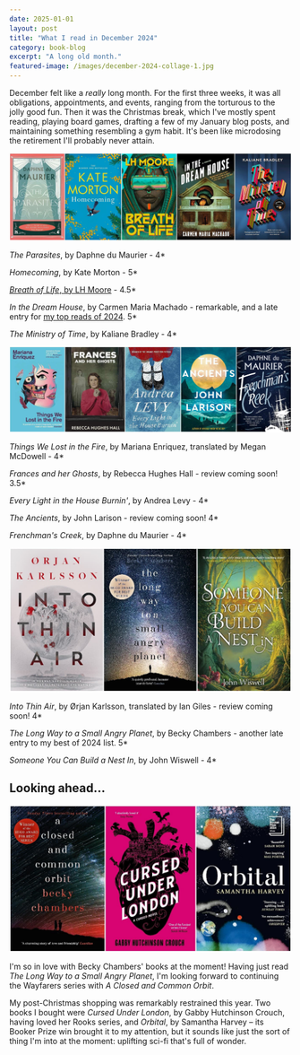 ```yaml
---
date: 2025-01-01
layout: post
title: "What I read in December 2024"
category: book-blog
excerpt: "A long old month."
featured-image: /images/december-2024-collage-1.jpg
---
```


December felt like a *really* long month. For the first three weeks, it was all obligations, appointments, and events, ranging from the torturous to the jolly good fun. Then it was the Christmas break, which I've mostly spent reading, playing board games, drafting a few of my January blog posts, and maintaining something resembling a gym habit. It's been like microdosing the retirement I'll probably never attain.

![The Parasites, Homecoming, Breath of Life, In the Dream House, The Ministry of Time](/images/december-2024-collage-1.jpg)

<cite>The Parasites</cite>, by Daphne du Maurier - 4*

<cite>Homecoming</cite>, by Kate Morton - 5*

[<cite>Breath of Life</cite>, by LH Moore](/breath-of-life-by-lh-moore/) - 4.5*

<cite>In the Dream House</cite>, by Carmen Maria Machado - remarkable, and a late entry for [my top reads of 2024](/best-of-2024/). 5*

<cite>The Ministry of Time</cite>, by Kaliane Bradley - 4*

![Things We Lost in the Fire, Frances and her Ghosts, Every Light in the House Burnin', The Ancients, Frenchman's Creek](/images/december-2024-collage-2.jpg)

<cite>Things We Lost in the Fire</cite>, by Mariana Enriquez, translated by Megan McDowell - 4*

<cite>Frances and her Ghosts</cite>, by Rebecca Hughes Hall - review coming soon! 3.5*

<cite>Every Light in the House Burnin'</cite>, by Andrea Levy - 4*

<cite>The Ancients</cite>, by John Larison - review coming soon! 4*

<cite>Frenchman's Creek</cite>, by Daphne du Maurier - 4*

![Into Thin Air, The Long Way to a Small Angry Planet, Someone You Can Build a Nest In](/images/december-2024-collage-3.jpg)

<cite>Into Thin Air</cite>, by Ørjan Karlsson, translated by Ian Giles - review coming soon! 4*

<cite>The Long Way to a Small Angry Planet</cite>, by Becky Chambers - another late entry to my best of 2024 list. 5*

<cite>Someone You Can Build a Nest In</cite>, by John Wiswell - 4*

## Looking ahead...

![A Closed and Common Orbit, Cursed Under London, Orbital](/images/december-2024-collage-4.jpg)

I'm so in love with Becky Chambers' books at the moment! Having just read <cite>The Long Way to a Small Angry Planet</cite>, I'm looking forward to continuing the Wayfarers series with <cite>A Closed and Common Orbit</cite>.

My post-Christmas shopping was remarkably restrained this year. Two books I bought were <cite>Cursed Under London</cite>, by Gabby Hutchinson Crouch, having loved her Rooks series, and <cite>Orbital</cite>, by Samantha Harvey &ndash; its Booker Prize win brought it to my attention, but it sounds like just the sort of thing I'm into at the moment: uplifting sci-fi that's full of wonder.